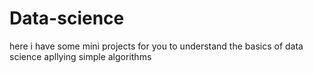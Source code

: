 # Data-science
here i have some mini projects for you to understand the basics of data science apllying simple algorithms
